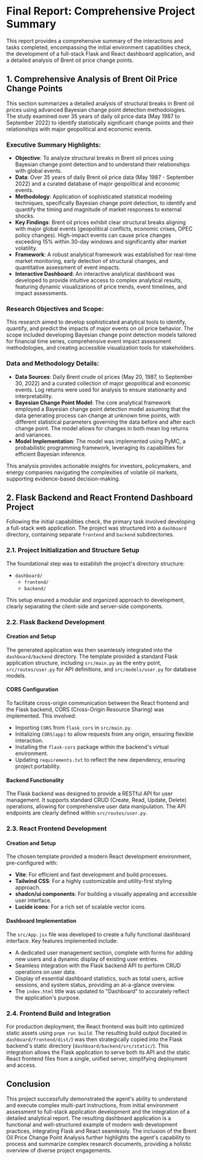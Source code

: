 # Final Report: Comprehensive Project Summary

This report provides a comprehensive summary of the interactions and tasks completed, encompassing the initial environment capabilities check, the development of a full-stack Flask and React dashboard application, and a detailed analysis of Brent oil price change points.

## 1. Comprehensive Analysis of Brent Oil Price Change Points

This section summarizes a detailed analysis of structural breaks in Brent oil prices using advanced Bayesian change point detection methodologies. The study examined over 35 years of daily oil price data (May 1987 to September 2022) to identify statistically significant change points and their relationships with major geopolitical and economic events.

### Executive Summary Highlights:

- **Objective**: To analyze structural breaks in Brent oil prices using Bayesian change point detection and to understand their relationships with global events.
- **Data**: Over 35 years of daily Brent oil price data (May 1987 - September 2022) and a curated database of major geopolitical and economic events.
- **Methodology**: Application of sophisticated statistical modeling techniques, specifically Bayesian change point detection, to identify and quantify the timing and magnitude of market responses to external shocks.
- **Key Findings**: Brent oil prices exhibit clear structural breaks aligning with major global events (geopolitical conflicts, economic crises, OPEC policy changes). High-impact events can cause price changes exceeding 15% within 30-day windows and significantly alter market volatility.
- **Framework**: A robust analytical framework was established for real-time market monitoring, early detection of structural changes, and quantitative assessment of event impacts.
- **Interactive Dashboard**: An interactive analytical dashboard was developed to provide intuitive access to complex analytical results, featuring dynamic visualizations of price trends, event timelines, and impact assessments.

### Research Objectives and Scope:

This research aimed to develop sophisticated analytical tools to identify, quantify, and predict the impacts of major events on oil price behavior. The scope included developing Bayesian change point detection models tailored for financial time series, comprehensive event impact assessment methodologies, and creating accessible visualization tools for stakeholders.

### Data and Methodology Details:

- **Data Sources**: Daily Brent crude oil prices (May 20, 1987, to September 30, 2022) and a curated collection of major geopolitical and economic events. Log returns were used for analysis to ensure stationarity and interpretability.
- **Bayesian Change Point Model**: The core analytical framework employed a Bayesian change point detection model assuming that the data generating process can change at unknown time points, with different statistical parameters governing the data before and after each change point. The model allows for changes in both mean log returns and variances.
- **Model Implementation**: The model was implemented using PyMC, a probabilistic programming framework, leveraging its capabilities for efficient Bayesian inference.

This analysis provides actionable insights for investors, policymakers, and energy companies navigating the complexities of volatile oil markets, supporting evidence-based decision-making.


## 2. Flask Backend and React Frontend Dashboard Project

Following the initial capabilities check, the primary task involved developing a full-stack web application. The project was structured into a `dashboard` directory, containing separate `frontend` and `backend` subdirectories.

### 2.1. Project Initialization and Structure Setup

The foundational step was to establish the project's directory structure:

- `dashboard/`
  - `frontend/`
  - `backend/`

This setup ensured a modular and organized approach to development, clearly separating the client-side and server-side components.

### 2.2. Flask Backend Development

#### Creation and Setup

 The generated application was then seamlessly integrated into the `dashboard/backend` directory. The template provided a standard Flask application structure, including `src/main.py` as the entry point, `src/routes/user.py` for API definitions, and `src/models/user.py` for database models.

#### CORS Configuration

To facilitate cross-origin communication between the React frontend and the Flask backend, CORS (Cross-Origin Resource Sharing) was implemented. This involved:

- Importing `CORS` from `flask_cors` in `src/main.py`.
- Initializing `CORS(app)` to allow requests from any origin, ensuring flexible interaction.
- Installing the `flask-cors` package within the backend's virtual environment.
- Updating `requirements.txt` to reflect the new dependency, ensuring project portability.

#### Backend Functionality

The Flask backend was designed to provide a RESTful API for user management. It supports standard CRUD (Create, Read, Update, Delete) operations, allowing for comprehensive user data manipulation. The API endpoints are clearly defined within `src/routes/user.py`.

### 2.3. React Frontend Development

#### Creation and Setup

 The chosen template provided a modern React development environment, pre-configured with:

- **Vite**: For efficient and fast development and build processes.
- **Tailwind CSS**: For a highly customizable and utility-first styling approach.
- **shadcn/ui components**: For building a visually appealing and accessible user interface.
- **Lucide icons**: For a rich set of scalable vector icons.

#### Dashboard Implementation

The `src/App.jsx` file was developed to create a fully functional dashboard interface. Key features implemented include:

- A dedicated user management section, complete with forms for adding new users and a dynamic display of existing user entries.
- Seamless integration with the Flask backend API to perform CRUD operations on user data.
- Display of essential dashboard statistics, such as total users, active sessions, and system status, providing an at-a-glance overview.
- The `index.html` title was updated to "Dashboard" to accurately reflect the application's purpose.

### 2.4. Frontend Build and Integration

For production deployment, the React frontend was built into optimized static assets using `pnpm run build`. The resulting build output (located in `dashboard/frontend/dist/`) was then strategically copied into the Flask backend's static directory (`dashboard/backend/src/static/`). This integration allows the Flask application to serve both its API and the static React frontend files from a single, unified server, simplifying deployment and access.


## Conclusion

This project successfully demonstrated the agent's ability to understand and execute complex multi-part instructions, from initial environment assessment to full-stack application development and the integration of a detailed analytical report. The resulting dashboard application is a functional and well-structured example of modern web development practices, integrating Flask and React seamlessly. The inclusion of the Brent Oil Price Change Point Analysis further highlights the agent's capability to process and summarize complex research documents, providing a holistic overview of diverse project engagements.

